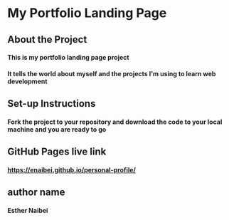 # My Portfolio Landing Page
## About the Project
#### This is my portfolio landing page project
#### It tells the world about myself and the projects I'm using to learn web development
## Set-up Instructions
#### Fork the project to your repository and download the code to your local machine and you are ready to go
## GitHub Pages live link
#### https://enaibei.github.io/personal-profile/
## author name
#### Esther Naibei
